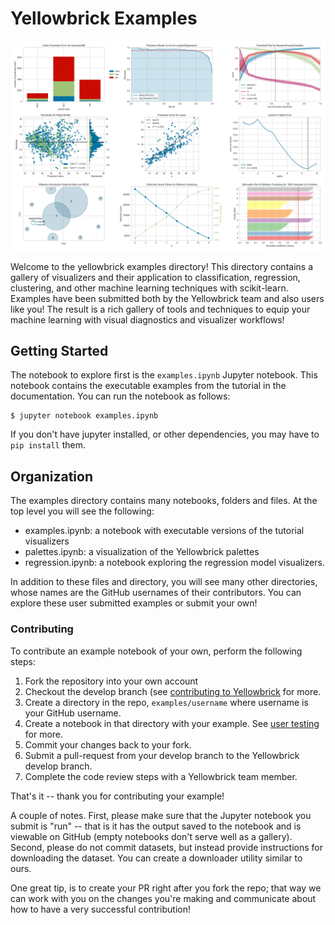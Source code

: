 # Yellowbrick Examples

[![Visualizers](../docs/images/readme/banner.png)](../docs/images/readme/banner.png)

Welcome to the yellowbrick examples directory! This directory contains a gallery of visualizers and their application to classification, regression, clustering, and other machine learning techniques with scikit-learn. Examples have been submitted both by the Yellowbrick team and also users like you! The result is a rich gallery of tools and techniques to equip your machine learning with visual diagnostics and visualizer workflows!

## Getting Started

The notebook to explore first is the `examples.ipynb` Jupyter notebook. This notebook contains the executable examples from the tutorial in the documentation. You can run the notebook as follows:

```
$ jupyter notebook examples.ipynb
```

If you don't have jupyter installed, or other dependencies, you may have to `pip install` them.

## Organization

The examples directory contains many notebooks, folders and files. At the top level you will see the following:

- examples.ipynb: a notebook with executable versions of the tutorial visualizers
- palettes.ipynb: a visualization of the Yellowbrick palettes
- regression.ipynb: a notebook exploring the regression model visualizers.

In addition to these files and directory, you will see many other directories, whose names are the GitHub usernames of their contributors. You can explore these user submitted examples or submit your own!

### Contributing

To contribute an example notebook of your own, perform the following steps:

1. Fork the repository into your own account
2. Checkout the develop branch (see [contributing to Yellowbrick](http://www.scikit-yb.org/en/latest/about.html#contributing) for more.
3. Create a directory in the repo, `examples/username` where username is your GitHub username.
4. Create a notebook in that directory with your example. See [user testing](http://www.scikit-yb.org/en/latest/evaluation.html) for more.
5. Commit your changes back to your fork.
6. Submit a pull-request from your develop branch to the Yellowbrick develop branch.
7. Complete the code review steps with a Yellowbrick team member.

That's it -- thank you for contributing your example!

A couple of notes. First, please make sure that the Jupyter notebook you submit is "run" -- that is it has the output saved to the notebook and is viewable on GitHub (empty notebooks don't serve well as a gallery). Second, please do not commit datasets, but instead provide instructions for downloading the dataset. You can create a downloader utility similar to ours.

One great tip, is to create your PR right after you fork the repo; that way we can work with you on the changes you're making and communicate about how to have a very successful contribution!
